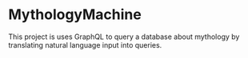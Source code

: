 # MythologyMachine
This project is uses GraphQL to query a database about mythology by translating natural language input into queries. 
